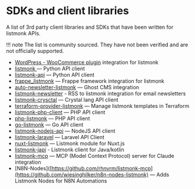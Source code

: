 # SDKs and client libraries

A list of 3rd party client libraries and SDKs that have been written for listmonk APIs.

!!! note
	The list is community sourced. They have not been verified and are not officially supported.

- [WordPress - WooCommerce plugin](https://github.com/post-duif/integration-listmonk-wordpress-plugin) integration for listmonk
- [listmonk ](https://github.com/mikeckennedy/listmonk) — Python API client
- [listmonk-api](https://github.com/Knuckles-Team/listmonk-api) — Python API client
- [frappe_listmonk](https://github.com/anandology/frappe_listmonk) — Frappe framework integration for listmonk
- [auto-newsletter-listmonk](https://github.com/chaddyc/auto-newsletter-listmonk) — Ghost CMS integration
- [listmonk-newsletter](https://github.com/iloveitaly/listmonk-newsletter) - RSS to listmonk integration for email newsletters
- [listmonk-crysctal](https://github.com/russ/listmonk-crystal) — Crystal lang API client
- [terraform-provider-listmonk](https://github.com/Muravlev/terraform-provider-listmonk) — Manage listmonk templates in Terraform
- [listmonk-php-client](https://github.com/arunnabraham/listmonk-php-client) — PHP API client
- [php-listmonk](https://github.com/junisan/php-listmonk) — PHP API client
- [go-listmonk](https://github.com/EzeXchange-API/go-listmonk) — Go API client
- [listmonk-nodejs-api](https://github.com/mihairaulea/listmonk-nodejs-api) — NodeJS API client
- [listmonk-laravel](https://github.com/theafolayan/listmonk-laravel) — Laravel API Client
- [nuxt-listmonk](https://github.com/roncallyt/nuxt-listmonk) — Listmonk module for Nuxt.js
- [listmonk-japi](https://codeberg.org/hlassiege/listmonk-japi) - Listmonk client for Java/kotlin
- [listmonk-mcp](https://github.com/rhnvrm/listmonk-mcp) — MCP (Model Context Protocol) server for Claude integration
- [N8N-Nodes]([https://github.com/rhnvrm/listmonk-mcp](https://github.com/wiesinghilker/n8n-nodes-listmonk) — Adds Listmonk Nodes for N8N Automations
